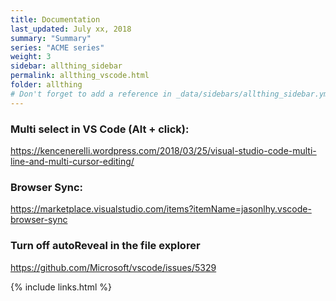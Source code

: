```yaml
---
title: Documentation 
last_updated: July xx, 2018
summary: "Summary"
series: "ACME series"
weight: 3
sidebar: allthing_sidebar
permalink: allthing_vscode.html
folder: allthing
# Don't forget to add a reference in _data/sidebars/allthing_sidebar.yml and/or _data/topnav.yml 
---
```


### Multi select in VS Code (Alt + click):
https://kencenerelli.wordpress.com/2018/03/25/visual-studio-code-multi-line-and-multi-cursor-editing/


### Browser Sync:
https://marketplace.visualstudio.com/items?itemName=jasonlhy.vscode-browser-sync

### Turn off autoReveal in the file explorer
https://github.com/Microsoft/vscode/issues/5329

{% include links.html %}
